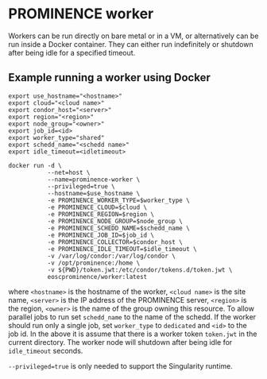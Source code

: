 # PROMINENCE worker
Workers can be run directly on bare metal or in a VM, or alternatively can be run inside a Docker container. They can either run
indefinitely or shutdown after being idle for a specified timeout.

## Example running a worker using Docker
```
export use_hostname="<hostname>"
export cloud="<cloud name>"
export condor_host="<server>"
export region="<region>"
export node_group="<owner>"
export job_id=<id>
export worker_type="shared"
export schedd_name="<schedd name>"
export idle_timeout=<idletimeout>

docker run -d \
           --net=host \
           --name=prominence-worker \
           --privileged=true \
           --hostname=$use_hostname \
           -e PROMINENCE_WORKER_TYPE=$worker_type \
           -e PROMINENCE_CLOUD=$cloud \
           -e PROMINENCE_REGION=$region \
           -e PROMINENCE_NODE_GROUP=$node_group \
           -e PROMINENCE_SCHEDD_NAME=$schedd_name \
           -e PROMINENCE_JOB_ID=$job_id \
           -e PROMINENCE_COLLECTOR=$condor_host \
           -e PROMINENCE_IDLE_TIMEOUT=$idle_timeout \
           -v /var/log/condor:/var/log/condor \
           -v /opt/prominence:/home \
           -v ${PWD}/token.jwt:/etc/condor/tokens.d/token.jwt \
           eoscprominence/worker:latest
```           
where `<hostname>` is the hostname of the worker, `<cloud name>` is the site name, `<server>` is the IP address of the PROMINENCE server, `<region>` is the region, `<owner>` is the name of the group owning this resource. To allow parallel jobs to run set `schedd_name` to the name of the schedd. If the worker should run only a single job, set `worker_type` to `dedicated` and `<id>` to the job id. In the above it is assume that there is a worker token `token.jwt` in the current directory. The worker node will shutdown after being idle for `idle_timeout` seconds.

`--privileged=true` is only needed to support the Singularity runtime.

